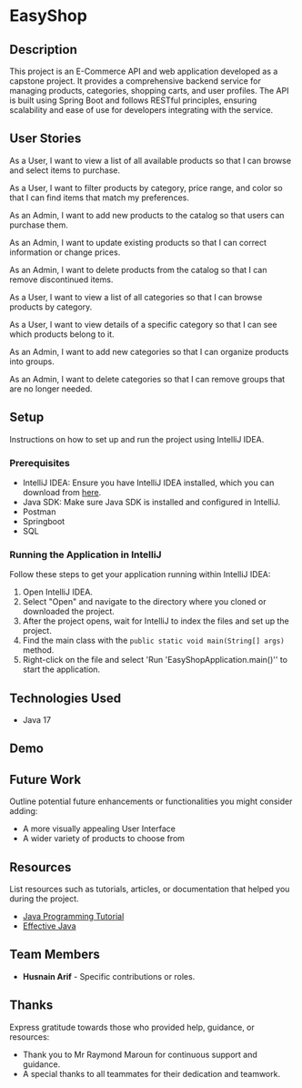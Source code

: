 # EasyShop

## Description

This project is an E-Commerce API and web application developed as a capstone project. It provides a comprehensive backend service for managing products, categories, shopping carts, and user profiles. The API is built using Spring Boot and follows RESTful principles, ensuring scalability and ease of use for developers integrating with the service.



## User Stories

 As a User, I want to view a list of all available products so that I can browse and select items to purchase.

 As a User, I want to filter products by category, price range, and color so that I can find items that match my preferences.

 As an Admin, I want to add new products to the catalog so that users can purchase them.

 As an Admin, I want to update existing products so that I can correct information or change prices.

 As an Admin, I want to delete products from the catalog so that I can remove discontinued items.

 As a User, I want to view a list of all categories so that I can browse products by category.

 As a User, I want to view details of a specific category so that I can see which products belong to it.

 As an Admin, I want to add new categories so that I can organize products into groups.

 As an Admin, I want to delete categories so that I can remove groups that are no longer needed.



## Setup

Instructions on how to set up and run the project using IntelliJ IDEA.

### Prerequisites

- IntelliJ IDEA: Ensure you have IntelliJ IDEA installed, which you can download from [here](https://www.jetbrains.com/idea/download/).
- Java SDK: Make sure Java SDK is installed and configured in IntelliJ.
- Postman
- Springboot
- SQL

### Running the Application in IntelliJ

Follow these steps to get your application running within IntelliJ IDEA:

1. Open IntelliJ IDEA.
2. Select "Open" and navigate to the directory where you cloned or downloaded the project.
3. After the project opens, wait for IntelliJ to index the files and set up the project.
4. Find the main class with the `public static void main(String[] args)` method.
5. Right-click on the file and select 'Run 'EasyShopApplication.main()'' to start the application.

## Technologies Used

- Java 17

## Demo








## Future Work

Outline potential future enhancements or functionalities you might consider adding:

- A more visually appealing User Interface
- A wider variety of products to choose from

## Resources

List resources such as tutorials, articles, or documentation that helped you during the project.

- [Java Programming Tutorial](https://www.example.com)
- [Effective Java](https://www.example.com)

## Team Members

- **Husnain Arif** - Specific contributions or roles.


## Thanks

Express gratitude towards those who provided help, guidance, or resources:

- Thank you to Mr Raymond Maroun for continuous support and guidance.
- A special thanks to all teammates for their dedication and teamwork.
